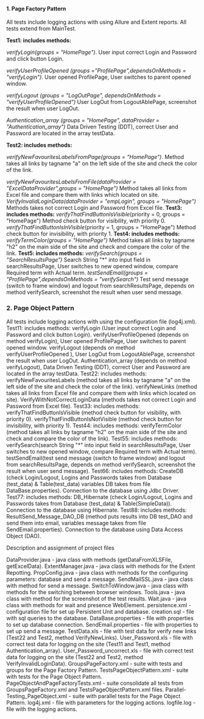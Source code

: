 #### 1.   Page Factory Pattern

<p>All tests include logging actions with using Allure and Extent reports. All tests extend from MainTest.</p>
<b>Test1: includes methods:</b>
<p><i>verifyLogin(groups = "HomePage")</i>. User input correct Login and Password and click button Login.</p>
<p><i>verifyUserProfileOpened (groups ="ProfilePage",dependsOnMethods = "verifyLogin")</i>.
User opened ProfilePage, User switches to parent opened window.</p>
<p><i>verifyLogout (groups = "LogOutPage", dependsOnMethods = "verifyUserProfileOpened")</i>
User LogOut from LogoutAblePage, screenshot the result when user LogOut.</p>
<p><i>Authentication_array (groups = "HomePage", dataProvider = "Authentication_array")</i>
Data Driven Testing (DDT), correct User and Password are located in the array testData.</p>
<b>Test2: includes methods:</b>
<p><i>verifyNewFavouritesLabelsFromPage(groups = "HomePage")</i>.
Method takes all links by tagname "a" on the left side of the site and check the color of the link.</p>
<i>verifyNewFavouritesLabelsFromFile(dataProvider = "ExcelDataProvider",groups = "HomePage")</i>
Method takes all links from Excel file and compare them with links which located on site.
<i>VerifyInvalidLoginData(dataProvider = "empLogin", groups = "HomePage")</i>
Methods takes not correct Login and Password from Excel file.
<b>Test3: includes methods:</b>
<i>verifyThatFindButtonIsVisible</i>(priority = 0, groups = "HomePage")</i>
Method check button for visibility, with priority 0.
<i>verifyThatFindButtonIsInVisible</i>(priority = 1, groups = "HomePage")</i>
Method check button for invisibility, with priority 1.
<b>Test4: includes methods:</b>
<i>verifyTermColor(groups = "HomePage")</i>
Method takes all links by tagname "h2" on the main side of the site and check and compare the color of the link.
<b>Test5: includes methods:</b>
<i>verifySearch(groups = "SearchResultsPage")</i>
Search String "*" into input field in searchResultsPage, User switches to new opened window, compare Required term with Actual term.
<i>testSendEmail(groups = "ProfilePage",dependsOnMethods = "verifySearch")</i>
Test send message (switch to frame window)  and logout from searchResultsPage, depends on method verifySearch, screenshot the result when user send message.

### 2.   Page Object Pattern


All tests include logging actions with using the configuration file (log4j.xml).
Test11: includes methods:
verifyLogin (User input correct Login and Password and click button Login).
verifyUserProfileOpened (depends on method verifyLogin), User opened ProfilePage, User switches to parent opened window.
verifyLogout (depends on method verifyUserProfileOpened ), User LogOut from LogoutAblePage, screenshot the result when user LogOut.
Authentication_array (depends on method verifyLogout), Data Driven Testing (DDT), correct User and Password are located in the array  testData.
Test22: includes methods:
verifyNewFavouritesLabels (method takes all links by tagname "a" on the left side of the site and check the color of the link).
verifyNewLinks (method takes all links from Excel file and compare them with links which located on site).
VerifyWithNotCorrectLoginData (methods takes not correct Login and Password from Excel file).
Test33: includes methods:
verifyThatFindButtonIsVisible (method check button for visibility, with priority 0).
verifyThatFindButtonIsNotVisible (method check button for invisibility, with priority 1).
Test44: includes methods:
verifyTermColor (method takes all links by tagname "h2" on the main side of the site and check and compare the color of the link).
Test55: includes methods:
verifySearch(search String "*" into input field in searchResultsPage, User switches to new opened window, compare Required term with Actual term).
testSendEmail(test send message (switch to frame window)  and logout from searchResultsPage, depends on method verifySearch, screenshot the result when user send message).
Test66: includes methods:
CreateDB (check Login/Logout, Logins and Passwords takes from Database (test_data) & Table(test_data) variables DB takes from file DataBase.properties). Connection to the database using Jdbc Driver.
Test77: includes methods:
DB_Hibernate (check Login/Logout, Logins and Passwords takes from Database (test_data) & Table(SimpleData)). Connection to the database using Hibernate.
Test88: includes methods:
ResultSend_Message_DAO_DB (method puts results into DB test_DAO and send them into email, variables message takes from file SendEmail.properties). Connection to the database using Data Access Object (DAO).

Description and assignment of project files

DataProvider.java - java class with methods (getDataFromXLSFile, getExcelData).
ExtentManager.java - java class with methods for the Extent Repotting.
PropConfig.java - java class with methods for the configuring parameters: database and send a message.
SendMailSSL.java - java class with method for send a message.
SwitchToWindow.java - java class with methods for the switching between browser windows.
Tools.java - java class with method for the screenshot of the test results.
Wait.java - java class with methods for wait and presence WebElement.
persistence.xml - configuration file for set up Persistent Unit and database.
creation.sql - file with sql queries to the database.
DataBase.properties - file with  properties to set up database connection.
SendEmail.properties - file with  properties to set up send a message.
TestData.xls - file with test data for verify new links (Test22 and Test2, method VerifyNewLinks).
User_Password.xls - file with correct test data for logging on the site (Test11 and Test1, method Authentication_array).
User_Password_uncorrect.xls - file with correct test data for logging on the site (Test22 and Test2, method VerifyInvalidLoginData).
GroupsPageFactory.xml - suite with tests and groups for the Page Factory Pattern.
TestsPageObjectPattern.xml - suite with tests for the Page Object Pattern.
PageObjectAndPageFactoryTests.xml - suite consolidate all tests from GroupsPageFactory.xml and TestsPageObjectPattern.xml files.
Parallel-Testing_PageObject.xml - suite with parallel tests for the Page Object Pattern.
log4j.xml - file with parameters for the logging actions.
logfile.log - file with the logging actions.
